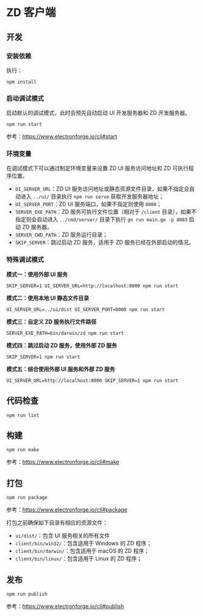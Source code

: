 # ZD 客户端

## 开发

### 安装依赖

执行：

```
npm install
```

### 启动调试模式

启动默认的调试模式，此时会预先自动启动 UI 开发服务器和 ZD 开发服务器。

```
npm run start
```

参考：https://www.electronforge.io/cli#start

### 环境变量

在调试模式下可以通过制定环境变量来设置 ZD UI 服务访问地址和 ZD 可执行程序位置。

* `UI_SERVER_URL`：ZD UI 服务访问地址或静态资源文件目录，如果不指定会自动进入 `../ui/` 目录执行 `npm run serve` 获取开发服务器地址；
* `UI_SERVER_PORT`：ZD UI 服务端口，如果不指定则使用 `8000`；
* `SERVER_EXE_PATH`：ZD 服务可执行文件位置（相对于 `/client` 目录），如果不指定则会自动进入 `../cmd/server/` 目录下执行 `go run main.go -p 8085` 启动 ZD 服务器。
* `SERVER_CWD_PATH`：ZD 服务运行目录；
* `SKIP_SERVER`：跳过启动 ZD 服务，适用于 ZD 服务已经在外部启动的情况。

### 特殊调试模式

**模式一：使用外部 UI 服务**

```
SKIP_SERVER=1 UI_SERVER_URL=http://localhost:8000 npm run start
```

**模式二：使用本地 UI 静态文件目录**

```
UI_SERVER_URL=../ui/dist UI_SERVER_PORT=8000 npm run start
```

**模式三：自定义 ZD 服务执行文件路径**

```
SERVER_EXE_PATH=bin/darwin/zd npm run start
```

**模式四：跳过启动 ZD 服务，使用外部 ZD 服务**

```
SKIP_SERVER=1 npm run start
```

**模式五：综合使用外部 UI 服务和外部 ZD 服务**

```
UI_SERVER_URL=http://localhost:8000 SKIP_SERVER=1 npm run start
```

## 代码检查

```
npm run lint
```

## 构建

```
npm run make
```

参考：https://www.electronforge.io/cli#make

## 打包

```
npm run package
```

参考：https://www.electronforge.io/cli#package

打包之前确保如下目录有相应的资源文件：

* `ui/dist/`：包含 UI 服务相关的所有文件
* `client/bin/win32/`：包含适用于 Windows 的 ZD 程序；
* `client/bin/darwin/`：包含适用于 macOS 的 ZD 程序；
* `client/bin/linux/`：包含适用于 Linux 的 ZD 程序；

## 发布

```
npm run publish
```

参考：https://www.electronforge.io/cli#publish
